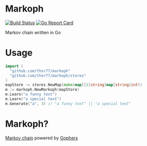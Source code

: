 Markoph
=======
[![Build Status](https://travis-ci.org/Thor77/Markoph.svg?branch=master)](https://travis-ci.org/Thor77/Markoph) [![Go Report Card](https://goreportcard.com/badge/github.com/Thor77/markoph)](https://goreportcard.com/report/github.com/Thor77/markoph)

Markov chain written in Go

Usage
=====
```go
import (
  "github.com/thor77/markoph"
  "github.com/thor77/markoph/stores"
)
mapStore := stores.NewMap(make(map[[2]string]map[string]int))
m := markoph.NewMarkoph(mapStore)
m.Learn("a funny text")
m.Learn("a special text")
m.Generate("a", 3) // "a funny text" || "a special text"
```

Markoph?
========
[Markov chain](https://en.wikipedia.org/wiki/Markov_chain) powered by [Gophers](https://blog.golang.org/gopher)
